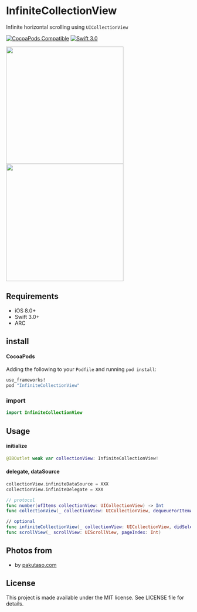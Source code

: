 # InfiniteCollectionView

Infinite horizontal scrolling using `UICollectionView`

[![CocoaPods Compatible](http://img.shields.io/cocoapods/v/InfiniteCollectionView.svg?style=flat)](http://cocoadocs.org/docsets/InfiniteCollectionView)
[![Swift 3.0](https://img.shields.io/badge/Swift-3.0-orange.svg?style=flat)](https://developer.apple.com/swift/)

<img src="https://github.com/hryk224/InfiniteCollectionView/wiki/images/sample1.gif" width="320" >

<img src="https://github.com/hryk224/InfiniteCollectionView/wiki/images/sample2.gif" width="320" >

## Requirements
- iOS 8.0+
- Swift 3.0+
- ARC

## install

#### CocoaPods

Adding the following to your `Podfile` and running `pod install`:

```Ruby
use_frameworks!
pod "InfiniteCollectionView"
```

### import

```Swift
import InfiniteCollectionView
```

## Usage

#### initialize

```Swift
@IBOutlet weak var collectionView: InfiniteCollectionView!
```

#### delegate, dataSource

```Swift
collectionView.infiniteDataSource = XXX
collectionView.infiniteDelegate = XXX
```

```Swift
// protocol
func number(ofItems collectionView: UICollectionView) -> Int
func collectionView(_ collectionView: UICollectionView, dequeueForItemAt dequeueIndexPath: IndexPath, cellForItemAt usableIndexPath: IndexPath) -> UICollectionViewCell

// optional
func infiniteCollectionView(_ collectionView: UICollectionView, didSelectItemAt usableIndexPath: IndexPath)
func scrollView(_ scrollView: UIScrollView, pageIndex: Int)
```

## Photos from

* by [pakutaso.com](https://www.pakutaso.com/)

## License

This project is made available under the MIT license. See LICENSE file for details.
